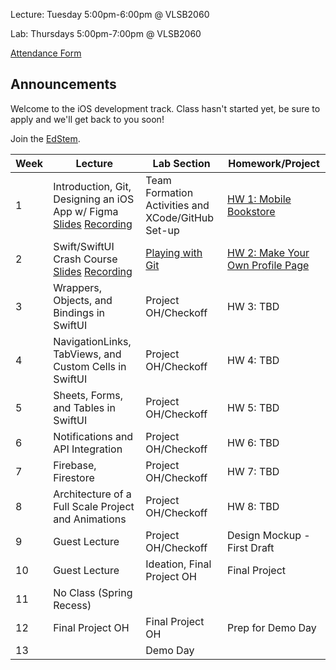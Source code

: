 Lecture: Tuesday 5:00pm-6:00pm @ VLSB2060

Lab: Thursdays 5:00pm-7:00pm @ VLSB2060

[Attendance Form](https://forms.gle/fZcaDStASixSnMiz7)

## Announcements

Welcome to the iOS development track. Class hasn't started yet, be sure to apply and we'll get back to you soon!

Join the [EdStem](https://edstem.org/us/join/cw4Evx).

| Week | Lecture                                                                                                                                                                                                   | Lab Section                                       | Homework/Project                                   |
| ---- | --------------------------------------------------------------------------------------------------------------------------------------------------------------------------------------------------------- | ------------------------------------------------- | -------------------------------------------------- |
| 1    | Introduction, Git, Designing an iOS App w/ Figma [Slides](https://docs.google.com/presentation/d/1XNysgMNXDp1SQ-brEi6VXpvslDjAaCb-Ff4mEzl97gU/edit?usp=sharing) [Recording](https://youtu.be/EWQUF9ZkVwo) | Team Formation Activities and XCode/GitHub Set-up | [HW 1: Mobile Bookstore](/#/hw/ios/hw1)            |
| 2    | Swift/SwiftUI Crash Course [Slides](https://docs.google.com/presentation/d/195ObUWuP-sX3mCZpxWNBfUz9G0iaAD15yWLk9Zk3zFM/edit?usp=sharing) [Recording](https://youtu.be/e0PlOyde1BM)      | [Playing with Git](/#/lab/ios/lab1)               | [HW 2: Make Your Own Profile Page](/#/hw/ios/hw2) |
| 3    | Wrappers, Objects, and Bindings in SwiftUI                                                                                                                                                                | Project OH/Checkoff                               | HW 3: TBD                                          |
| 4    | NavigationLinks, TabViews, and Custom Cells in SwiftUI                                                                                                                                                    | Project OH/Checkoff                               | HW 4: TBD                                          |
| 5    | Sheets, Forms, and Tables in SwiftUI                                                                                                                                                                      | Project OH/Checkoff                               | HW 5: TBD                                          |
| 6    | Notifications and API Integration                                                                                                                                                                         | Project OH/Checkoff                               | HW 6: TBD                                          |
| 7    | Firebase, Firestore                                                                                                                                                                                       | Project OH/Checkoff                               | HW 7: TBD                                          |
| 8    | Architecture of a Full Scale Project and Animations                                                                                                                                                       | Project OH/Checkoff                               | HW 8: TBD                                          |
| 9    | Guest Lecture                                                                                                                                                                                             | Project OH/Checkoff                               | Design Mockup - First Draft                        |
| 10   | Guest Lecture                                                                                                                                                                                             | Ideation, Final Project OH                        | Final Project                                      |
| 11   | No Class (Spring Recess)                                                                                                                                                                                  |                                                   |                                                    |
| 12   | Final Project OH                                                                                                                                                                                          | Final Project OH                                  | Prep for Demo Day                                  |
| 13   |                                                                                                                                                                                                           | Demo Day                                          |

